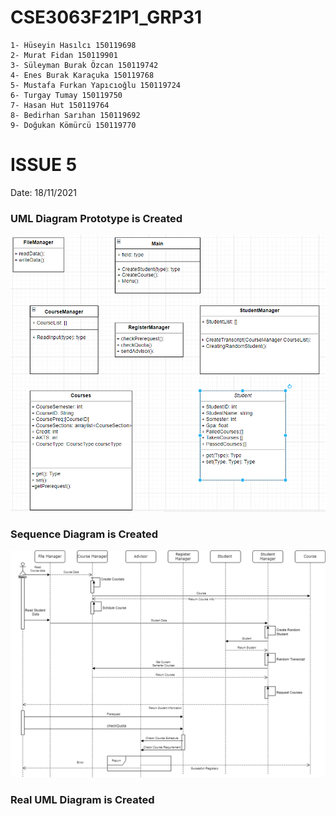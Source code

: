 # CSE3063F21P1_GRP31
````shell
1- Hüseyin Hasılcı 150119698
2- Murat Fidan 150119901
3- Süleyman Burak Özcan 150119742
4- Enes Burak Karaçuka 150119768
5- Mustafa Furkan Yapıcıoğlu 150119724
6- Turgay Tumay 150119750
7- Hasan Hut 150119764
8- Bedirhan Sarıhan 150119692
9- Doğukan Kömürcü 150119770
````

# ISSUE 5
Date: 18/11/2021
### UML Diagram Prototype is Created
![UMLDiagramPrototype.png](UMLDiagramPrototype.png)
### Sequence Diagram is Created
![Sequence_diagram_w1.drawio.png](Sequence_diagram_w1.drawio.png)
### Real UML Diagram is Created
